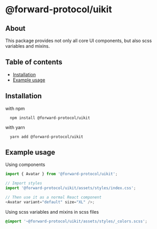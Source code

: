 # @forward-protocol/uikit

## About

This package provides not only all core UI components, but also scss variables and mixins.

## Table of contents

- [Installation](#installation)
- [Example usage](#example-usage)

## Installation

with npm

```shell
  npm install @forward-protocol/uikit
```

with yarn

```shell
  yarn add @forward-protocol/uikit
```

## Example usage

Using components

```typescript
import { Avatar } from '@forward-protocol/uikit';

// Import styles
import '@forward-protocol/uikit/assets/styles/index.css';

// Then use it as a normal React component
<Avatar variant="default" size="XL" />;
```

Using scss variables and mixins in scss files

```scss
@import '~@forward-protocol/uikit/assets/styles/_colors.scss';
```
